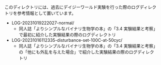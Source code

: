 このディレクトリには、過去にデイジーワールド実験を行った際のログディレクトリを参考情報として置いています。

- LOG-20231019222027-normal/
  - 同人誌「よりシンプルなバイナリ生物学の本」の「3.4 実験結果と考察」で最初に紹介した実験結果の際のログディレクトリ
- LOG-20231016112335-disturbance-set-100C-at-50cyc/
  - 同人誌「よりシンプルなバイナリ生物学の本」の「3.4 実験結果と考察」の「他にも外乱を与えた場合」で紹介した実験結果の際のログディレクトリ
